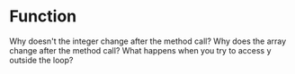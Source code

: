 # Function
Why doesn't the integer change after the method call?
Why does the array change after the method call?
What happens when you try to access y outside the loop?

